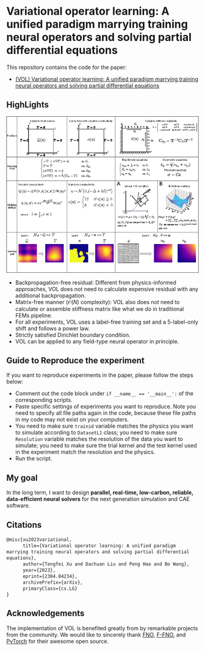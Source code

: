 # Variational operator learning: A unified paradigm marrying training neural operators and solving partial differential equations

This repository contains the code for the paper:
- [(VOL) Variational operator learning: A unified paradigm marrying training neural operators and solving partial differential equations](https://arxiv.org/abs/2023.04234)

## HighLights

![cases](./materials/cases.png)
 - Backpropagation-free residual: Different from physics-informed approaches, VOL does not need to calculate expensive residual with any additional backpropagation.
 - Matrix-free manner ($\mathcal{O}(N)$ complexity): VOL also does not need to calculate or assemble stiffness matrix like what we do in traditional FEMs pipeline.
 - For all experiments, VOL uses a label-free training set and a 5-label-only shift and follows a power law.
 - Strictly satisfied Dirichlet boundary condition.
 - VOL can be applied to any field-type neural operator in principle.


## Guide to Reproduce the experiment
If you want to reproduce experiments in the paper, please follow the steps below:

 - Comment out the code block under `if __name__ == '__main__':` of the corresponding scripts.
 - Paste specific settings of experiments you want to reproduce. Note you need to specify all file paths again in the code, because these file paths in my code may not exist on your computers. 
 - You need to make sure `trainid` variable matches the physics you want to simulate according to `DatasetL1` class; you need to make sure `Resolution` variable matches the resolution of the data you want to simulate; you need to make sure the trial kernel and the test kernel used in the experiment match the resolution and the physics.
 - Run the script.
 

## My goal

In the long term, I want to design **parallel, real-time, low-carbon, reliable, data-efficient neural solvers** for the next generation simulation and CAE software. 


## Citations

```
@misc{xu2023variational,
      title={Variational operator learning: A unified paradigm marrying training neural operators and solving partial differential equations}, 
      author={Tengfei Xu and Dachuan Liu and Peng Hao and Bo Wang},
      year={2023},
      eprint={2304.04234},
      archivePrefix={arXiv},
      primaryClass={cs.LG}
}
```

## Acknowledgements

The implementation of VOL is benefited greatly from by remarkable projects from the community. We would like to sincerely thank [FNO](https://github.com/neuraloperator/neuraloperator/tree/master), [F-FNO](https://github.com/alasdairtran/fourierflow), and [PyTorch](https://github.com/pytorch/pytorch) for their awesome open source.
